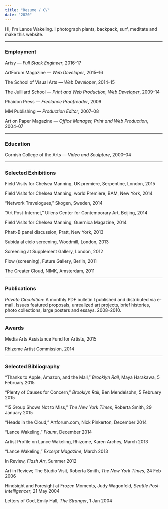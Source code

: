 ```yaml
---
title: "Resume / CV"
date: "2020"
---
```


Hi, I'm Lance Wakeling. I photograph plants, backpack, surf, meditate and make this website.

<hr />

### Employment

Artsy — _Full Stack Engineer_, 2016–17

ArtForum Magazine — _Web Developer_, 2015–16

The School of Visual Arts — _Web Developer_, 2014–15

The Juilliard School — _Print and Web Production, Web Developer_, 2009–14

Phaidon Press — _Freelance Proofreader_, 2009

MM Publishing — _Production Editor_, 2007–08

Art on Paper Magazine — _Office Manager, Print and Web Production_, 2004–07

<hr />

### Education

Cornish College of the Arts — _Video and Sculpture_, 2000–04

<hr />

### Selected Exhibitions 

Field Visits for Chelsea Manning, UK premiere, Serpentine, London, 2015

Field Visits for Chelsea Manning, world Premiere, BAM, New York, 2014

“Network Travelogues,” Skogen, Sweden, 2014

“Art Post-Internet,” Ullens Center for Contemporary Art, Beijing, 2014

Field Visits for Chelsea Manning, Guernica Magazine, 2014

Phatt-B panel discussion, Pratt, New York, 2013

Subida al cielo screening, Woodmill, London, 2013

Screening at Supplement Gallery, London, 2012

Flow (screening), Future Gallery, Berlin, 2011

The Greater Cloud, NIMK, Amsterdam, 2011

<hr />

### Publications

_Private Circulation_: A monthly PDF bulletin I published and distributed via e-mail. Issues featured proposals, unrealized art projects, brief histories, photo collections, large posters and essays. 2008–2010.

<hr />

### Awards

Media Arts Assistance Fund for Artists, 2015

Rhizome Artist Commission, 2014

<hr />

### Selected Bibliography

“Thanks to Apple, Amazon, and the Mall,” _Brooklyn Rail_, Maya Harakawa, 5 February 2015

“Plenty of Causes for Concern,” _Brooklyn Rail_, Ben Mendelsohn, 5 February 2015

“15 Group Shows Not to Miss,” _The New York Times_, Roberta Smith, 29 January 2015

“Heads in the Cloud,” Artforum.com, Nick Pinkerton, December 2014

“Lance Wakeling,” _Flaunt_, December 2014 

Artist Profile on Lance Wakeling, Rhizome, Karen Archey, March 2013

“Lance Wakeling,” _Excerpt Magazine_, March 2013

In Review, _Flash Art_, Summer 2012

Art in Review; The Studio Visit, Roberta Smith, _The New York Times_, 24 Feb 2006

Hindsight and Foresight at Frozen Moments, Judy Wagonfeld, _Seattle Post-Intelligencer_, 21 May 2004

Letters of God, Emily Hall, _The Stranger_, 1 Jan 2004
